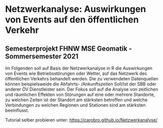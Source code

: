 # Netzwerkanalyse: Auswirkungen von Events auf den öffentlichen Verkehr

## Semesterprojekt FHNW MSE Geomatik - Sommersemester 2021

Im Folgenden soll auf Basis der Netzwerkanalyse in R die Auswirkungen von Events wie
Betriebsstörungen oder Wetter, auf das Netzwerk des öffentlichen Verkehrs behandelt
werden. Die zu verwendeten Datenquellen können beispielsweide die Abfahrts-
/Ankunftszeiten Soll/Ist der SBB oder anderer ÖV Dienstleister sein. Der Fokus soll auf die
Analyse von zeitlichen und räumlichen Effekten von Störungen auf eine oder mehrere
Standorte, zu welchen Zeiten ist der Standort am stärksten betroffen und welche
Verbindungen zu welchen Regionen und Stationen sind am stärksten beeinflusst.

Tutorial selber probieren unter: https://carobro.github.io/Netzwerkanalyse/
